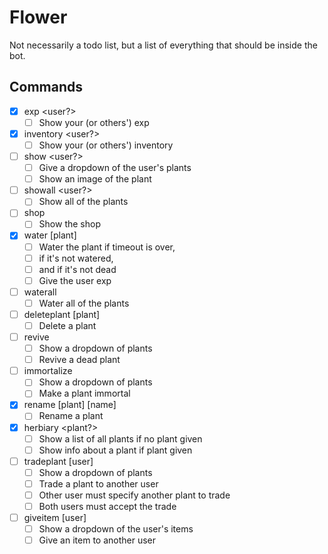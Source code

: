 # Flower

Not necessarily a todo list, but a list of everything that should be inside
the bot.

## Commands

- [x] exp <user?>
    - [ ] Show your (or others') exp
- [x] inventory <user?>
    - [ ] Show your (or others') inventory

- [ ] show <user?>
    - [ ] Give a dropdown of the user's plants
    - [ ] Show an image of the plant
- [ ] showall <user?>
    - [ ] Show all of the plants

- [ ] shop
    - [ ] Show the shop

- [x] water [plant]
    - [ ] Water the plant if timeout is over,
    - [ ] if it's not watered,
    - [ ] and if it's not dead
    - [ ] Give the user exp
- [ ] waterall
    - [ ] Water all of the plants

- [ ] deleteplant [plant]
    - [ ] Delete a plant
- [ ] revive
    - [ ] Show a dropdown of plants
    - [ ] Revive a dead plant
- [ ] immortalize
    - [ ] Show a dropdown of plants
    - [ ] Make a plant immortal
- [x] rename [plant] [name]
    - [ ] Rename a plant

- [x] herbiary <plant?>
    - [ ] Show a list of all plants if no plant given
    - [ ] Show info about a plant if plant given

- [ ] tradeplant [user]
    - [ ] Show a dropdown of plants
    - [ ] Trade a plant to another user
    - [ ] Other user must specify another plant to trade
    - [ ] Both users must accept the trade
- [ ] giveitem [user]
    - [ ] Show a dropdown of the user's items
    - [ ] Give an item to another user
